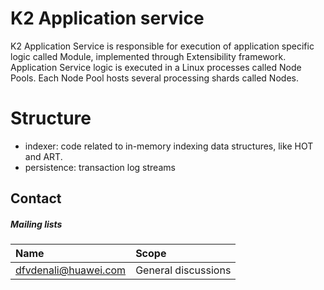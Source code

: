 <!--
    (C)opyright Huawei Technologies USA, 2019
-->
# K2 Application service
K2 Application Service is responsible for execution of application specific logic called Module, implemented through Extensibility framework.
Application Service logic is executed in a Linux processes called Node Pools. Each Node Pool hosts several processing shards called Nodes.

# Structure
* indexer: code related to in-memory indexing data structures, like HOT and ART.
* persistence:  transaction log streams

## Contact

##### Mailing lists

| Name                                                                          | Scope                           |
|:------------------------------------------------------------------------------|:--------------------------------|
| [dfvdenali@huawei.com](mailto:dfvdenali@huawei.com)                           | General discussions             |
